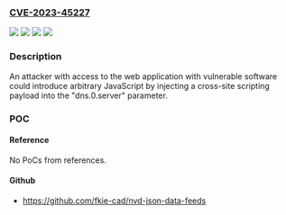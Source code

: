 ### [CVE-2023-45227](https://cve.mitre.org/cgi-bin/cvename.cgi?name=CVE-2023-45227)
![](https://img.shields.io/static/v1?label=Product&message=Lynx&color=blue)
![](https://img.shields.io/static/v1?label=Version&message=4.24%20&color=brightgreen)
![](https://img.shields.io/static/v1?label=Version&message=L206-F2G1%20&color=brightgreen)
![](https://img.shields.io/static/v1?label=Vulnerability&message=CWE-79%20Cross-site%20Scripting&color=brightgreen)

### Description

An attacker with access to the web application with vulnerable software could introduce arbitrary JavaScript by injecting a cross-site scripting payload into the "dns.0.server" parameter.

### POC

#### Reference
No PoCs from references.

#### Github
- https://github.com/fkie-cad/nvd-json-data-feeds

